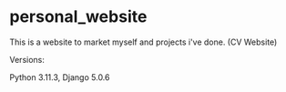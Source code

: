 # personal_website

This is a website to market myself and projects i've done. (CV Website)

Versions:

Python 3.11.3, Django 5.0.6

